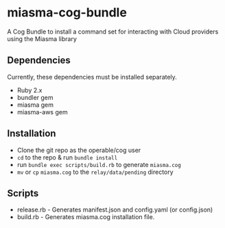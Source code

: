 # miasma-cog-bundle
A Cog Bundle to install a command set for interacting with Cloud providers using the Miasma library

## Dependencies
Currently, these dependencies must be installed separately.
* Ruby 2.x
* bundler gem
* miasma gem
* miasma-aws gem

## Installation
* Clone the git repo as the operable/cog user
* `cd` to the repo & run `bundle install`
* run `bundle exec scripts/build.rb` to generate `miasma.cog`
* `mv` or `cp` `miasma.cog` to the `relay/data/pending` directory

## Scripts

* release.rb - Generates manifest.json and config.yaml (or config.json)
* build.rb - Generates miasma.cog installation file.
